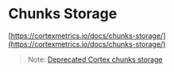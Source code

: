 # Chunks Storage

[https://cortexmetrics.io/docs/chunks-storage/](https://cortexmetrics.io/docs/chunks-storage/)


> Note: [Deprecated Cortex chunks storage](https://github.com/cortexproject/cortex/pull/4268)
